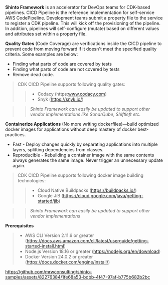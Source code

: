 **Shinto Framework** is an accelerator for DevOps teams for CDK-based pipelines. CICD Pipeline is the reference implementation for self-service AWS CodePipeline. Development teams submit a property file to the service to register a CDK pipeline. This will kick off the provisioning of the pipeline. In addition, pipelines will self-configure (mutate) based on different values and attributes set within a property file.

**Quality Gates** (Code Coverage) are verifications inside the CICD pipeline to prevent code from moving forward if it doesn't meet the specified quality criteria. Some examples are below:

- Finding what parts of code are covered by tests
- Finding what parts of code are not covered by tests
- Remove dead code.

> CDK CICD Pipeline supports following quality gates:
>> - Codacy  (https:www.codacy.com)
>> - Snyk (https://snyk.io/)

>>*Shinto Framework can easily be updated to support other vendor implementations like SonarQube, Shiftleft etc.*

**Containerize Applications** (No more writing dockerfiles)—build optimized docker images for applications without deep mastery of docker best-practices.
- Fast - Deploy changes quickly by separating applications into multiple layers, splitting dependencies from classes.
- Reproducible - Rebuilding a container image with the same contents always generates the same image. Never trigger an unnecessary update again.

> CDK CICD Pipeline supports following docker image building technologies: 
>> - Cloud Native Buildpacks (https://buildpacks.io/)
>> - Google JiB (https://cloud.google.com/java/getting-started/jib)

>>*Shinto Framework can easily be updated to support other vendor implementations*

**Prerequisites**
> - AWS CLI Version 2.11.6 or greater (https://docs.aws.amazon.com/cli/latest/userguide/getting-started-install.html)
> - Node.js Version 18.16 or greater (https://nodejs.org/en/download)
> - Docker Version 24.0.2 or greater (https://docs.docker.com/engine/install/)

https://github.com/mrwconsulting/shinto-samples/assets/82276384/1fe68a53-bdbb-4f47-97af-b775b682b2bc

